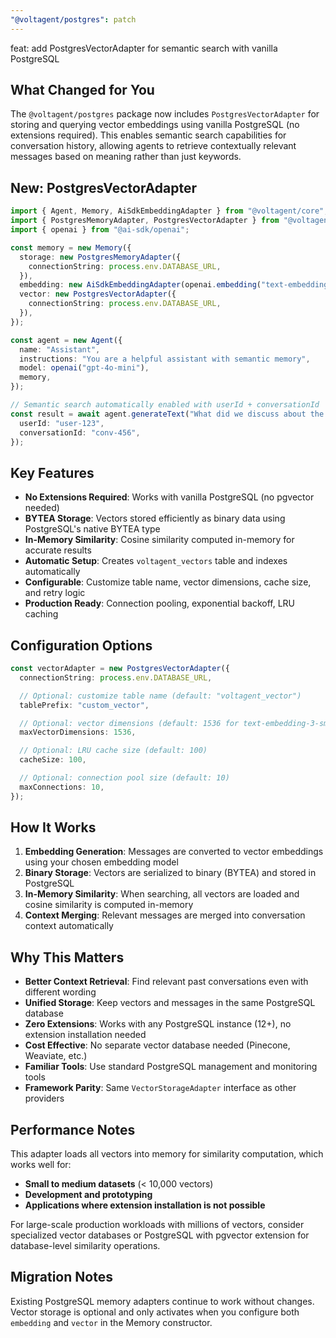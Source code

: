 ```yaml
---
"@voltagent/postgres": patch
---
```


feat: add PostgresVectorAdapter for semantic search with vanilla PostgreSQL

## What Changed for You

The `@voltagent/postgres` package now includes `PostgresVectorAdapter` for storing and querying vector embeddings using vanilla PostgreSQL (no extensions required). This enables semantic search capabilities for conversation history, allowing agents to retrieve contextually relevant messages based on meaning rather than just keywords.

## New: PostgresVectorAdapter

```typescript
import { Agent, Memory, AiSdkEmbeddingAdapter } from "@voltagent/core";
import { PostgresMemoryAdapter, PostgresVectorAdapter } from "@voltagent/postgres";
import { openai } from "@ai-sdk/openai";

const memory = new Memory({
  storage: new PostgresMemoryAdapter({
    connectionString: process.env.DATABASE_URL,
  }),
  embedding: new AiSdkEmbeddingAdapter(openai.embedding("text-embedding-3-small")),
  vector: new PostgresVectorAdapter({
    connectionString: process.env.DATABASE_URL,
  }),
});

const agent = new Agent({
  name: "Assistant",
  instructions: "You are a helpful assistant with semantic memory",
  model: openai("gpt-4o-mini"),
  memory,
});

// Semantic search automatically enabled with userId + conversationId
const result = await agent.generateText("What did we discuss about the project?", {
  userId: "user-123",
  conversationId: "conv-456",
});
```

## Key Features

- **No Extensions Required**: Works with vanilla PostgreSQL (no pgvector needed)
- **BYTEA Storage**: Vectors stored efficiently as binary data using PostgreSQL's native BYTEA type
- **In-Memory Similarity**: Cosine similarity computed in-memory for accurate results
- **Automatic Setup**: Creates `voltagent_vectors` table and indexes automatically
- **Configurable**: Customize table name, vector dimensions, cache size, and retry logic
- **Production Ready**: Connection pooling, exponential backoff, LRU caching

## Configuration Options

```typescript
const vectorAdapter = new PostgresVectorAdapter({
  connectionString: process.env.DATABASE_URL,

  // Optional: customize table name (default: "voltagent_vector")
  tablePrefix: "custom_vector",

  // Optional: vector dimensions (default: 1536 for text-embedding-3-small)
  maxVectorDimensions: 1536,

  // Optional: LRU cache size (default: 100)
  cacheSize: 100,

  // Optional: connection pool size (default: 10)
  maxConnections: 10,
});
```

## How It Works

1. **Embedding Generation**: Messages are converted to vector embeddings using your chosen embedding model
2. **Binary Storage**: Vectors are serialized to binary (BYTEA) and stored in PostgreSQL
3. **In-Memory Similarity**: When searching, all vectors are loaded and cosine similarity is computed in-memory
4. **Context Merging**: Relevant messages are merged into conversation context automatically

## Why This Matters

- **Better Context Retrieval**: Find relevant past conversations even with different wording
- **Unified Storage**: Keep vectors and messages in the same PostgreSQL database
- **Zero Extensions**: Works with any PostgreSQL instance (12+), no extension installation needed
- **Cost Effective**: No separate vector database needed (Pinecone, Weaviate, etc.)
- **Familiar Tools**: Use standard PostgreSQL management and monitoring tools
- **Framework Parity**: Same `VectorStorageAdapter` interface as other providers

## Performance Notes

This adapter loads all vectors into memory for similarity computation, which works well for:

- **Small to medium datasets** (< 10,000 vectors)
- **Development and prototyping**
- **Applications where extension installation is not possible**

For large-scale production workloads with millions of vectors, consider specialized vector databases or PostgreSQL with pgvector extension for database-level similarity operations.

## Migration Notes

Existing PostgreSQL memory adapters continue to work without changes. Vector storage is optional and only activates when you configure both `embedding` and `vector` in the Memory constructor.

